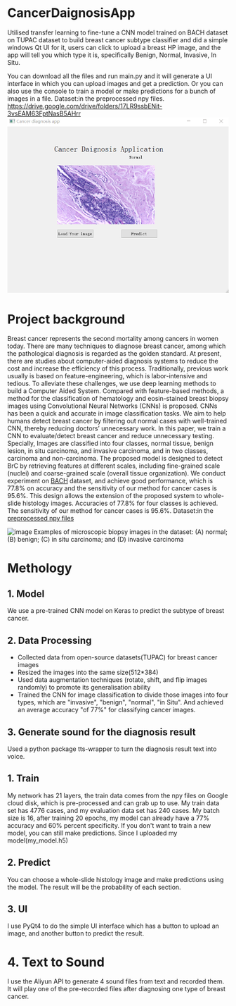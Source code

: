 # CancerDaignosisApp
Utilised transfer learning to fine-tune a CNN model trained on BACH dataset on TUPAC dataset to build breast cancer subtype classifier and did a simple windows Qt UI for it, users can click to upload a breast HP image, and the app will tell you which type it is, specifically Benign, Normal, Invasive, In Situ.

You can download all the files and run main.py and it will generate a UI interface in which you can upload images and get a prediction.
Or you can also use the console to train a model or make predictions for a bunch of images in a file.
Dataset:in the preprocessed npy files.
https://drive.google.com/drive/folders/17LR9ssbENit-3vsEAM63FptNasB5AHrr
![alt text](https://github.com/WideSu/CancerDaignosisApp/blob/main/cancer%20diagnosis%20app.gif)
# Project background
Breast cancer represents the second mortality among cancers in women today. There are many techniques to diagnose breast cancer, among which the pathological diagnosis is regarded as the golden standard. At present, there are studies about computer-aided diagnosis systems to reduce the cost and increase the efficiency of this process. Traditionally, previous work usually is based on feature-engineering, which is labor-intensive and tedious. To alleviate these challenges, we use deep learning methods to build a Computer Aided System. Compared with feature-based methods, a method for the classification of hematology and eosin-stained breast biopsy images using Convolutional Neural Networks (CNNs) is proposed. CNNs has been a quick and accurate in image classification tasks. We aim to help humans detect breast cancer by filtering out normal cases with well-trained CNN, thereby reducing doctors’ unnecessary work. In this paper, we train a CNN to evaluate/detect breast cancer and reduce unnecessary testing. Specially, Images are classified into four classes, normal tissue, benign lesion, in situ carcinoma, and invasive carcinoma, and in two classes, carcinoma and non-carcinoma. The proposed model is designed to detect BrC by retrieving features at different scales, including fine-grained scale (nuclei) and coarse-grained scale (overall tissue organization). We conduct experiment on [BACH](https://zenodo.org/record/3632035) dataset, and achieve good performance, which is 77.8% on accuracy and the sensitivity of our method for cancer cases is 95.6%. This design allows the extension of the proposed system to whole-slide histology images. Accuracies of 77.8% for four classes is achieved. The sensitivity of our method for cancer cases is 95.6%.
Dataset:in the [preprocessed npy files](https://drive.google.com/drive/folders/17LR9ssbENit-3vsEAM63FptNasB5AHrr)

![image](https://github.com/WideSu/CancerDaignosisApp/assets/44923423/4c90a55f-1fd6-4aaf-ac9a-ee3da27c1b0d)
Examples of microscopic biopsy images in the dataset: (A) normal; (B) benign; (C) in situ carcinoma; and (D) invasive carcinoma 
# Methology
## 1. Model
We use a pre-trained CNN model on Keras to predict the subtype of breast cancer.

## 2. Data Processing 
- Collected data from open-source datasets(TUPAC) for breast cancer images
- Resized the images into the same size(512*384)
- Used data augmentation techniques (rotate, shift, and flip images randomly) to promote its generalisation ability
- Trained the CNN for image classification to divide those images into four types, which are "invasive", "benign", "normal", "in Situ". And achieved an average accuracy "of 77%" for classifying cancer images.

## 3. Generate sound for the diagnosis result
Used a python package tts-wrapper to turn the diagnosis result text into voice.
## 1. Train
My network has 21 layers, the train data comes from the npy files on Google cloud disk, which is pre-processed and can grab up to use. My train data set has 4776 cases, and my evaluation data set has 240 cases. My batch size is 16, after training 20 epochs, my model can already have a 77% accuracy and 60% percent specificity. 
If you don't want to train a new model, you can still make predictions. Since I uploaded my model(my_model.h5)
## 2. Predict
You can choose a whole-slide histology image and make predictions using the model. The result will be the probability of each section.
## 3. UI
I use PyQt4 to do the simple UI interface which has a button to upload an image, and another button to predict the result.
# 4. Text to Sound
I use the Aliyun API to generate 4 sound files from text and recorded them. It will play one of the pre-recorded files after diagnosing one type of breast cancer.
